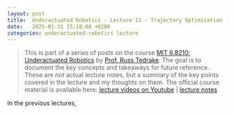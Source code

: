 ```yaml
---
layout: post
title:  Underactuated Robotics - Lecture 11 - Trajectory Optimization (2)
date:   2025-01-31 15:18:00 +0200
categories: underactuated-robotics lecture
---
```

<script type="text/javascript" id="MathJax-script" async src="https://cdn.jsdelivr.net/npm/mathjax@3/es5/tex-svg.js"></script>
<script>
  MathJax = {
    tex: {
      inlineMath: [['$', '$']]
    }
  };
</script>

> This is part of a series of posts on the course [MIT 6.8210: Underactuated Robotics](https://underactuated.csail.mit.edu/Spring2024/index.html) by [Prof. Russ Tedrake](https://locomotion.csail.mit.edu/russt.html). The goal is to document the key concepts and takeaways for future reference. These are <i>not</i> actual lecture notes, but a summary of the key points covered in the lecture and my thoughts on them. The official course material is available here: [lecture videos on Youtube](https://www.youtube.com/playlist?list=PLkx8KyIQkMfU5szP43GlE_S1QGSPQfL9s) \| [lecture notes](https://underactuated.csail.mit.edu)

In the previous lectures, 
